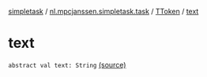 [simpletask](../../index.md) / [nl.mpcjanssen.simpletask.task](../index.md) / [TToken](index.md) / [text](.)

# text

`abstract val text: String` [(source)](https://github.com/mpcjanssen/simpletask-android/blob/master/src/main/java/nl/mpcjanssen/simpletask/task/Task.kt#L466)